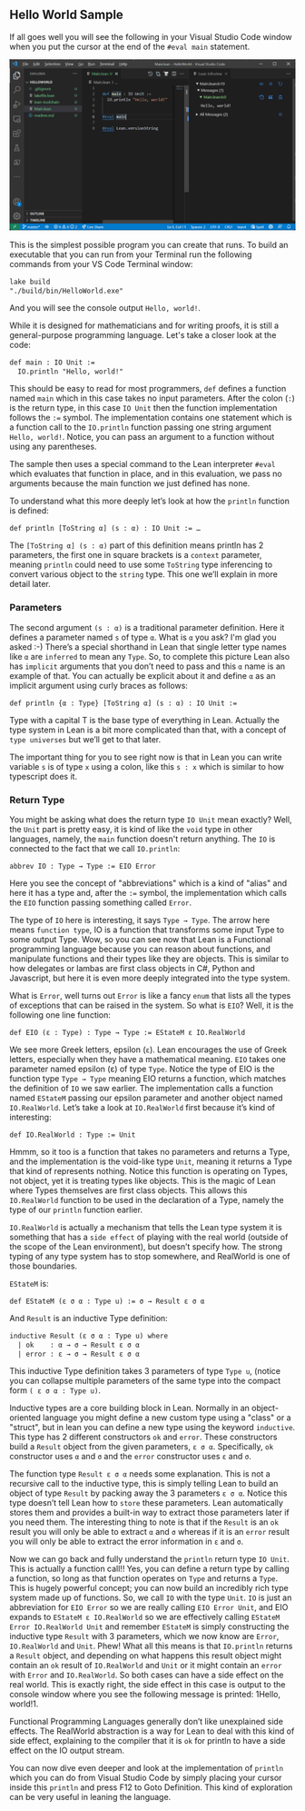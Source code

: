 ## Hello World Sample

If all goes well you will see the following in your Visual Studio
Code window when you put the cursor at the end of the `#eval main`
statement.

![screenshot](screenshot.png)

This is the simplest possible program you can create that runs.
To build an executable that you can run from your Terminal run the
following commands from your VS Code Terminal window:

```
lake build
"./build/bin/HelloWorld.exe"
```

And you will see the console output `Hello, world!`.

While it is designed for mathematicians and for writing proofs, it is still a general-purpose programming language.  Let's take a
closer look at the code:

```lean
def main : IO Unit :=
  IO.println "Hello, world!"
```

This should be easy to read for most programmers, `def` defines a function named `main` which in
this case takes no input parameters.  After the colon (`:`) is the return type, in this case `IO
Unit` then the function implementation follows the `:=` symbol.  The implementation contains one
statement which is a function call to the `IO.println` function passing one string argument
`Hello, world!`. Notice, you can pass an argument to a function without using any parentheses.

The sample then uses a special command to the Lean interpreter `#eval` which evaluates that function
in place, and in this evaluation, we pass no arguments because the main function we just defined has
none.

To understand what this more deeply let’s look at how the `println` function is defined:

```lean
def println [ToString α] (s : α) : IO Unit := …
```

The `[ToString α] (s : α)` part of this definition means println has 2 parameters, the first one in
square brackets is a `context` parameter, meaning `println` could need to use some `ToString` type
inferencing to convert various object to the `string` type.  This one we’ll explain in more detail
later.

### Parameters

The second argument `(s : α)` is a traditional parameter definition.  Here it defines a parameter
named `s` of type `α`.  What is `α` you ask?  I'm glad you asked :-) There’s a special shorthand in
Lean that single letter type names like `α` are `inferred` to mean any `Type`.  So, to complete this
picture Lean also has `implicit` arguments that you don’t need to pass and this `α` name is an
example of that.  You can actually be explicit about it and define `α` as an implicit argument using
curly braces as follows:

```lean
def println {α : Type} [ToString α] (s : α) : IO Unit :=
```

Type with a capital T is the base type of everything in Lean. Actually the type system in Lean is
a bit more complicated than that, with a concept of `type universes` but we’ll get to that later.

The important thing for you to see right now is that in Lean you can write variable `s` is of type
`x` using a colon, like this `s : x` which is similar to how typescript does it.

### Return Type

You might be asking what does the return type `IO Unit` mean exactly?  Well, the `Unit` part is
pretty easy, it is kind of like the `void` type in other languages, namely, the `main` function
doesn't return anything.  The `IO` is connected to the fact that we call `IO.println`:

```lean
abbrev IO : Type → Type := EIO Error
```

Here you see the concept of "abbreviations" which is a kind of "alias" and here it has a type and,
after the `:=` symbol, the implementation which calls the `EIO` function passing something called
`Error`.

The type of `IO` here is interesting, it says `Type → Type`.  The arrow here means `function type`,
IO is a function that transforms some input Type to some output Type.  Wow, so you can see now that
Lean is a Functional programming language because you can reason about functions, and manipulate
functions and their types like they are objects. This is similar to how delegates or lambas are
first class objects in C#, Python and Javascript, but here it is even more deeply integrated into
the type system.

What is `Error`, well turns out `Error` is like a fancy `enum` that lists all the types of
exceptions that can be raised in the system. So what is `EIO`?  Well, it is the following one line
function:

```lean
def EIO (ε : Type) : Type → Type := EStateM ε IO.RealWorld
```

We see more Greek letters, epsilon (`ε`).  Lean encourages the use of Greek letters, especially when
they have a mathematical meaning.  `EIO` takes one parameter named epsilon (ε) of type `Type`.  Notice
the type of EIO is the function type `Type → Type` meaning EIO returns a function, which matches the
definition of `IO` we saw earlier. The implementation calls a function named `EStateM` passing our
epsilon parameter and another object named `IO.RealWorld`.  Let’s take a look at `IO.RealWorld` first
because it’s kind of interesting:

```lean
def IO.RealWorld : Type := Unit
```

Hmmm, so it too is a function that takes no parameters and returns a Type, and the implementation is
the void-like type `Unit`, meaning it returns a Type that kind of represents nothing.  Notice this
function is operating on Types, not object, yet it is treating types like objects.  This is the magic
of Lean where Types themselves are first class objects.  This allows this `IO.RealWorld` function to
be used in the declaration of a Type, namely the type of our `println` function earlier.

`IO.RealWorld` is actually a mechanism that tells the Lean type system it is something that has a
`side effect` of playing with the real world (outside of the scope of the Lean environment), but
doesn’t specify how.  The strong typing of any type system has to stop somewhere, and RealWorld is
one of those boundaries.

`EStateM` is:

```lean
def EStateM (ε σ α : Type u) := σ → Result ε σ α
```

And `Result` is an inductive Type definition:
```lean
inductive Result (ε σ α : Type u) where
  | ok    : α → σ → Result ε σ α
  | error : ε → σ → Result ε σ α
```

This inductive Type definition takes 3 parameters of type `Type u`, (notice you can collapse
multiple parameters of the same type into the compact form `( ε σ α : Type u)`.

Inductive types are a core building block in Lean.  Normally in an object-oriented language you
might define a new custom type using a "class" or a "struct", but in lean you can define a new type
using the keyword `inductive`.  This type has 2 different constructors `ok` and `error`.  These
constructors build a `Result` object from the given parameters, `ε σ α`.  Specifically, `ok`
constructor uses `α` and `σ` and the `error` constructor uses `ε` and `σ`.

The function type `Result ε σ α` needs some explanation.  This is not a recursive call to the
inductive type, this is simply telling Lean to build an object of type `Result` by packing away the
3 parameters `ε σ α`. Notice this type doesn’t tell Lean how to `store` these parameters.  Lean
automatically stores them and provides a built-in way to extract those parameters later if you need
them.  The interesting thing to note is that if the `Result` is an `ok` result you will only be able
to extract `α` and `σ` whereas if it is an `error` result you will only be able to extract the
error information in `ε` and `σ`.

Now we can go back and fully understand the `println` return type `IO Unit`.  This is actually a
function call!!  Yes, you can define a return type by calling a function, so long as that function
operates on `Type` and returns a `Type`.  This is hugely powerful concept; you can now build an
incredibly rich type system made up of functions. So, we call `IO` with the type `Unit`.  `IO` is
just an abbreviation for `EIO Error` so we are really calling `EIO Error Unit`, and EIO expands to
`EStateM ε IO.RealWorld` so we are effectively calling `EStateM Error IO.RealWorld Unit` and
remember `EStateM` is simply constructing the inductive type `Result` with 3 parameters, which we
now know are `Error`, `IO.RealWorld` and `Unit`. Phew!  What all this means is that `IO.println`
returns a `Result` object, and depending on what happens this result object might contain an `ok`
result of  `IO.RealWorld` and `Unit` or it might contain an `error` with `Error` and `IO.RealWorld`.
So both cases can have a side effect on the real world.  This is exactly right, the side effect in
this case is output to the console window where you see the following message is printed: 1Hello,
world!1.

Functional Programming Languages generally don’t like unexplained side effects.  The RealWorld
abstraction is a way for Lean to deal with this kind of side effect, explaining to the compiler
that it is `ok` for println to have a side effect on the IO output stream.

You can now dive even deeper and look at the implementation of `println` which you can do from
Visual Studio Code by simply placing your cursor inside this `println` and press F12 to
Goto Definition.  This kind of exploration can be very useful in leaning the language.

